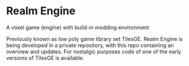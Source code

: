 # Realm Engine
A voxel game (engine) with build-in modding environment

Previously known as low poly game library set TilesGE. Realm Engine is being developed in a private repository, with this repo containing an overview and updates.
For nostalgic purposes code of one of the early versions of TilesGE is available.
